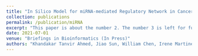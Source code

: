 ```yaml
---
title: "In Silico Model for miRNA-mediated Regulatory Network in Cancer"
collection: publications
permalink: /publication/miRNA
excerpt: "This paper is about the number 2. The number 3 is left for future work."
date: 2021-07-01
venue: "Briefings in Bioinformatics (In Press)"
authors: "Khandakar Tanvir Ahmed, Jiao Sun, William Chen, Irene Martinez, Sze Cheng, Wencai Zhang, Jeongsik Yong, and Wei Zhang."
---
```

